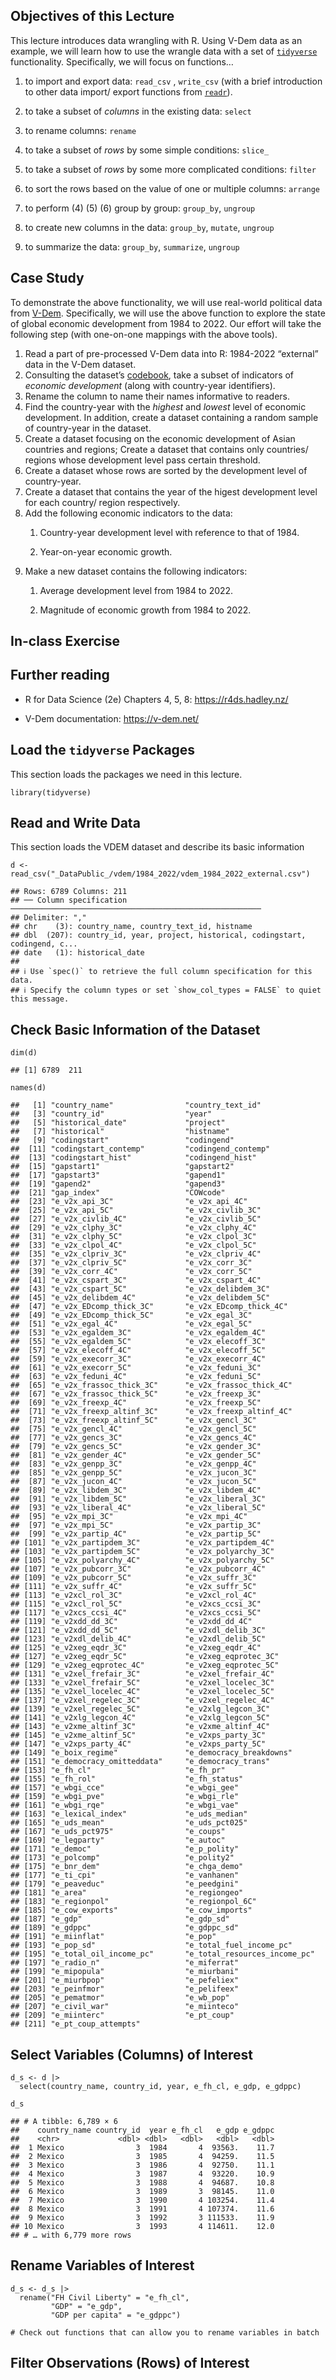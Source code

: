 ## Objectives of this Lecture

This lecture introduces data wrangling with R. Using V-Dem data as an
example, we will learn how to use the wrangle data with a set of
[`tidyverse`](https://www.tidyverse.org/) functionality. Specifically,
we will focus on functions…

1.  to import and export data: `read_csv` , `write_csv` (with a brief
    introduction to other data import/ export functions from
    [`readr`](https://readr.tidyverse.org/)).

2.  to take a subset of *columns* in the existing data: `select`

3.  to rename columns: `rename`

4.  to take a subset of *rows* by some simple conditions: `slice_`

5.  to take a subset of *rows* by some more complicated conditions:
    `filter`

6.  to sort the rows based on the value of one or multiple columns:
    `arrange`

7.  to perform (4) (5) (6) group by group: `group_by`, `ungroup`

8.  to create new columns in the data: `group_by`, `mutate`, `ungroup`

9.  to summarize the data: `group_by`, `summarize`, `ungroup`

## Case Study

To demonstrate the above functionality, we will use real-world political
data from [V-Dem](https://v-dem.net/). Specifically, we will use the
above function to explore the state of global economic development from
1984 to 2022. Our effort will take the following step (with one-on-one
mappings with the above tools).

1.  Read a part of pre-processed V-Dem data into R: 1984-2022 “external”
    data in the V-Dem dataset.
2.  Consulting the dataset’s
    [codebook](https://github.com/haohanchen/HKU_POLI3148_23Fall/blob/main/_DataPublic_/vdem/documentation/codebook_v13.pdf),
    take a subset of indicators of *economic development* (along with
    country-year identifiers).
3.  Rename the column to name their names informative to readers.
4.  Find the country-year with the *highest* and *lowest* level of
    economic development. In addition, create a dataset containing a
    random sample of country-year in the dataset.
5.  Create a dataset focusing on the economic development of Asian
    countries and regions; Create a dataset that contains only
    countries/ regions whose development level pass certain threshold.
6.  Create a dataset whose rows are sorted by the development level of
    country-year.
7.  Create a dataset that contains the year of the higest development
    level for each country/ region respectively.
8.  Add the following economic indicators to the data:
    1.  Country-year development level with reference to that of 1984.

    2.  Year-on-year economic growth.
9.  Make a new dataset contains the following indicators:
    1.  Average development level from 1984 to 2022.

    2.  Magnitude of economic growth from 1984 to 2022.

## In-class Exercise

## Further reading

-   R for Data Science (2e) Chapters 4, 5, 8: <https://r4ds.hadley.nz/>

-   V-Dem documentation: <https://v-dem.net/>

## Load the `tidyverse` Packages

This section loads the packages we need in this lecture.

    library(tidyverse)

## Read and Write Data

This section loads the VDEM dataset and describe its basic information

    d <- read_csv("_DataPublic_/vdem/1984_2022/vdem_1984_2022_external.csv")

    ## Rows: 6789 Columns: 211
    ## ── Column specification ────────────────────────────────────────────────────────
    ## Delimiter: ","
    ## chr    (3): country_name, country_text_id, histname
    ## dbl  (207): country_id, year, project, historical, codingstart, codingend, c...
    ## date   (1): historical_date
    ## 
    ## ℹ Use `spec()` to retrieve the full column specification for this data.
    ## ℹ Specify the column types or set `show_col_types = FALSE` to quiet this message.

## Check Basic Information of the Dataset

    dim(d)

    ## [1] 6789  211

    names(d)

    ##   [1] "country_name"                "country_text_id"            
    ##   [3] "country_id"                  "year"                       
    ##   [5] "historical_date"             "project"                    
    ##   [7] "historical"                  "histname"                   
    ##   [9] "codingstart"                 "codingend"                  
    ##  [11] "codingstart_contemp"         "codingend_contemp"          
    ##  [13] "codingstart_hist"            "codingend_hist"             
    ##  [15] "gapstart1"                   "gapstart2"                  
    ##  [17] "gapstart3"                   "gapend1"                    
    ##  [19] "gapend2"                     "gapend3"                    
    ##  [21] "gap_index"                   "COWcode"                    
    ##  [23] "e_v2x_api_3C"                "e_v2x_api_4C"               
    ##  [25] "e_v2x_api_5C"                "e_v2x_civlib_3C"            
    ##  [27] "e_v2x_civlib_4C"             "e_v2x_civlib_5C"            
    ##  [29] "e_v2x_clphy_3C"              "e_v2x_clphy_4C"             
    ##  [31] "e_v2x_clphy_5C"              "e_v2x_clpol_3C"             
    ##  [33] "e_v2x_clpol_4C"              "e_v2x_clpol_5C"             
    ##  [35] "e_v2x_clpriv_3C"             "e_v2x_clpriv_4C"            
    ##  [37] "e_v2x_clpriv_5C"             "e_v2x_corr_3C"              
    ##  [39] "e_v2x_corr_4C"               "e_v2x_corr_5C"              
    ##  [41] "e_v2x_cspart_3C"             "e_v2x_cspart_4C"            
    ##  [43] "e_v2x_cspart_5C"             "e_v2x_delibdem_3C"          
    ##  [45] "e_v2x_delibdem_4C"           "e_v2x_delibdem_5C"          
    ##  [47] "e_v2x_EDcomp_thick_3C"       "e_v2x_EDcomp_thick_4C"      
    ##  [49] "e_v2x_EDcomp_thick_5C"       "e_v2x_egal_3C"              
    ##  [51] "e_v2x_egal_4C"               "e_v2x_egal_5C"              
    ##  [53] "e_v2x_egaldem_3C"            "e_v2x_egaldem_4C"           
    ##  [55] "e_v2x_egaldem_5C"            "e_v2x_elecoff_3C"           
    ##  [57] "e_v2x_elecoff_4C"            "e_v2x_elecoff_5C"           
    ##  [59] "e_v2x_execorr_3C"            "e_v2x_execorr_4C"           
    ##  [61] "e_v2x_execorr_5C"            "e_v2x_feduni_3C"            
    ##  [63] "e_v2x_feduni_4C"             "e_v2x_feduni_5C"            
    ##  [65] "e_v2x_frassoc_thick_3C"      "e_v2x_frassoc_thick_4C"     
    ##  [67] "e_v2x_frassoc_thick_5C"      "e_v2x_freexp_3C"            
    ##  [69] "e_v2x_freexp_4C"             "e_v2x_freexp_5C"            
    ##  [71] "e_v2x_freexp_altinf_3C"      "e_v2x_freexp_altinf_4C"     
    ##  [73] "e_v2x_freexp_altinf_5C"      "e_v2x_gencl_3C"             
    ##  [75] "e_v2x_gencl_4C"              "e_v2x_gencl_5C"             
    ##  [77] "e_v2x_gencs_3C"              "e_v2x_gencs_4C"             
    ##  [79] "e_v2x_gencs_5C"              "e_v2x_gender_3C"            
    ##  [81] "e_v2x_gender_4C"             "e_v2x_gender_5C"            
    ##  [83] "e_v2x_genpp_3C"              "e_v2x_genpp_4C"             
    ##  [85] "e_v2x_genpp_5C"              "e_v2x_jucon_3C"             
    ##  [87] "e_v2x_jucon_4C"              "e_v2x_jucon_5C"             
    ##  [89] "e_v2x_libdem_3C"             "e_v2x_libdem_4C"            
    ##  [91] "e_v2x_libdem_5C"             "e_v2x_liberal_3C"           
    ##  [93] "e_v2x_liberal_4C"            "e_v2x_liberal_5C"           
    ##  [95] "e_v2x_mpi_3C"                "e_v2x_mpi_4C"               
    ##  [97] "e_v2x_mpi_5C"                "e_v2x_partip_3C"            
    ##  [99] "e_v2x_partip_4C"             "e_v2x_partip_5C"            
    ## [101] "e_v2x_partipdem_3C"          "e_v2x_partipdem_4C"         
    ## [103] "e_v2x_partipdem_5C"          "e_v2x_polyarchy_3C"         
    ## [105] "e_v2x_polyarchy_4C"          "e_v2x_polyarchy_5C"         
    ## [107] "e_v2x_pubcorr_3C"            "e_v2x_pubcorr_4C"           
    ## [109] "e_v2x_pubcorr_5C"            "e_v2x_suffr_3C"             
    ## [111] "e_v2x_suffr_4C"              "e_v2x_suffr_5C"             
    ## [113] "e_v2xcl_rol_3C"              "e_v2xcl_rol_4C"             
    ## [115] "e_v2xcl_rol_5C"              "e_v2xcs_ccsi_3C"            
    ## [117] "e_v2xcs_ccsi_4C"             "e_v2xcs_ccsi_5C"            
    ## [119] "e_v2xdd_dd_3C"               "e_v2xdd_dd_4C"              
    ## [121] "e_v2xdd_dd_5C"               "e_v2xdl_delib_3C"           
    ## [123] "e_v2xdl_delib_4C"            "e_v2xdl_delib_5C"           
    ## [125] "e_v2xeg_eqdr_3C"             "e_v2xeg_eqdr_4C"            
    ## [127] "e_v2xeg_eqdr_5C"             "e_v2xeg_eqprotec_3C"        
    ## [129] "e_v2xeg_eqprotec_4C"         "e_v2xeg_eqprotec_5C"        
    ## [131] "e_v2xel_frefair_3C"          "e_v2xel_frefair_4C"         
    ## [133] "e_v2xel_frefair_5C"          "e_v2xel_locelec_3C"         
    ## [135] "e_v2xel_locelec_4C"          "e_v2xel_locelec_5C"         
    ## [137] "e_v2xel_regelec_3C"          "e_v2xel_regelec_4C"         
    ## [139] "e_v2xel_regelec_5C"          "e_v2xlg_legcon_3C"          
    ## [141] "e_v2xlg_legcon_4C"           "e_v2xlg_legcon_5C"          
    ## [143] "e_v2xme_altinf_3C"           "e_v2xme_altinf_4C"          
    ## [145] "e_v2xme_altinf_5C"           "e_v2xps_party_3C"           
    ## [147] "e_v2xps_party_4C"            "e_v2xps_party_5C"           
    ## [149] "e_boix_regime"               "e_democracy_breakdowns"     
    ## [151] "e_democracy_omitteddata"     "e_democracy_trans"          
    ## [153] "e_fh_cl"                     "e_fh_pr"                    
    ## [155] "e_fh_rol"                    "e_fh_status"                
    ## [157] "e_wbgi_cce"                  "e_wbgi_gee"                 
    ## [159] "e_wbgi_pve"                  "e_wbgi_rle"                 
    ## [161] "e_wbgi_rqe"                  "e_wbgi_vae"                 
    ## [163] "e_lexical_index"             "e_uds_median"               
    ## [165] "e_uds_mean"                  "e_uds_pct025"               
    ## [167] "e_uds_pct975"                "e_coups"                    
    ## [169] "e_legparty"                  "e_autoc"                    
    ## [171] "e_democ"                     "e_p_polity"                 
    ## [173] "e_polcomp"                   "e_polity2"                  
    ## [175] "e_bnr_dem"                   "e_chga_demo"                
    ## [177] "e_ti_cpi"                    "e_vanhanen"                 
    ## [179] "e_peaveduc"                  "e_peedgini"                 
    ## [181] "e_area"                      "e_regiongeo"                
    ## [183] "e_regionpol"                 "e_regionpol_6C"             
    ## [185] "e_cow_exports"               "e_cow_imports"              
    ## [187] "e_gdp"                       "e_gdp_sd"                   
    ## [189] "e_gdppc"                     "e_gdppc_sd"                 
    ## [191] "e_miinflat"                  "e_pop"                      
    ## [193] "e_pop_sd"                    "e_total_fuel_income_pc"     
    ## [195] "e_total_oil_income_pc"       "e_total_resources_income_pc"
    ## [197] "e_radio_n"                   "e_miferrat"                 
    ## [199] "e_mipopula"                  "e_miurbani"                 
    ## [201] "e_miurbpop"                  "e_pefeliex"                 
    ## [203] "e_peinfmor"                  "e_pelifeex"                 
    ## [205] "e_pematmor"                  "e_wb_pop"                   
    ## [207] "e_civil_war"                 "e_miinteco"                 
    ## [209] "e_miinterc"                  "e_pt_coup"                  
    ## [211] "e_pt_coup_attempts"

## Select Variables (Columns) of Interest

    d_s <- d |>
      select(country_name, country_id, year, e_fh_cl, e_gdp, e_gdppc)

    d_s

    ## # A tibble: 6,789 × 6
    ##    country_name country_id  year e_fh_cl   e_gdp e_gdppc
    ##    <chr>             <dbl> <dbl>   <dbl>   <dbl>   <dbl>
    ##  1 Mexico                3  1984       4  93563.    11.7
    ##  2 Mexico                3  1985       4  94259.    11.5
    ##  3 Mexico                3  1986       4  92750.    11.1
    ##  4 Mexico                3  1987       4  93220.    10.9
    ##  5 Mexico                3  1988       4  94687.    10.8
    ##  6 Mexico                3  1989       3  98145.    11.0
    ##  7 Mexico                3  1990       4 103254.    11.4
    ##  8 Mexico                3  1991       4 107374.    11.6
    ##  9 Mexico                3  1992       3 111533.    11.9
    ## 10 Mexico                3  1993       4 114611.    12.0
    ## # … with 6,779 more rows

## Rename Variables of Interest

    d_s <- d_s |>
      rename("FH Civil Liberty" = "e_fh_cl",
             "GDP" = "e_gdp", 
             "GDP per capita" = "e_gdppc")

    # Check out functions that can allow you to rename variables in batch

## Filter Observations (Rows) of Interest
